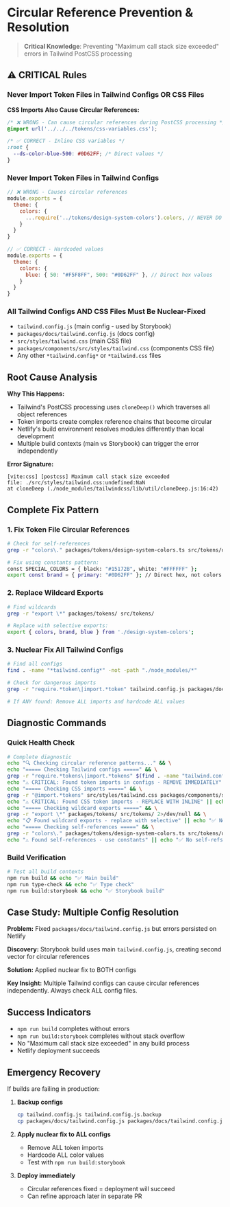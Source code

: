 # Circular Reference Prevention & Resolution

> **Critical Knowledge**: Preventing "Maximum call stack size exceeded" errors in Tailwind PostCSS processing

## ⚠️ CRITICAL Rules

### Never Import Token Files in Tailwind Configs OR CSS Files

**CSS Imports Also Cause Circular References:**
```css
/* ❌ WRONG - Can cause circular references during PostCSS processing */
@import url('../../../tokens/css-variables.css');

/* ✅ CORRECT - Inline CSS variables */
:root {
  --ds-color-blue-500: #0D62FF; /* Direct values */
}
```

### Never Import Token Files in Tailwind Configs
```javascript
// ❌ WRONG - Causes circular references
module.exports = {
  theme: {
    colors: {
      ...require('../tokens/design-system-colors').colors, // NEVER DO THIS
    }
  }
}

// ✅ CORRECT - Hardcoded values
module.exports = {
  theme: {
    colors: {
      blue: { 50: "#F5F8FF", 500: "#0D62FF" }, // Direct hex values
    }
  }
}
```

### All Tailwind Configs AND CSS Files Must Be Nuclear-Fixed
- `tailwind.config.js` (main config - used by Storybook)
- `packages/docs/tailwind.config.js` (docs config)
- `src/styles/tailwind.css` (main CSS file)
- `packages/components/src/styles/tailwind.css` (components CSS file)
- Any other `*tailwind.config*` or `*tailwind.css` files

## Root Cause Analysis

**Why This Happens:**
- Tailwind's PostCSS processing uses `cloneDeep()` which traverses all object references
- Token imports create complex reference chains that become circular
- Netlify's build environment resolves modules differently than local development
- Multiple build contexts (main vs Storybook) can trigger the error independently

**Error Signature:**
```
[vite:css] [postcss] Maximum call stack size exceeded
file: ./src/styles/tailwind.css:undefined:NaN
at cloneDeep (./node_modules/tailwindcss/lib/util/cloneDeep.js:16:42)
```

## Complete Fix Pattern

### 1. Fix Token File Circular References
```bash
# Check for self-references
grep -r "colors\." packages/tokens/design-system-colors.ts src/tokens/design-system-colors.ts

# Fix using constants pattern:
const SPECIAL_COLORS = { black: "#15172B", white: "#FFFFFF" };
export const brand = { primary: "#0D62FF" }; // Direct hex, not colors.blue['500']
```

### 2. Replace Wildcard Exports
```bash
# Find wildcards
grep -r "export \*" packages/tokens/ src/tokens/

# Replace with selective exports:
export { colors, brand, blue } from './design-system-colors';
```

### 3. Nuclear Fix All Tailwind Configs
```bash
# Find all configs
find . -name "*tailwind.config*" -not -path "./node_modules/*"

# Check for dangerous imports
grep -r "require.*token\|import.*token" tailwind.config.js packages/docs/tailwind.config.js

# If ANY found: Remove ALL imports and hardcode ALL values
```

## Diagnostic Commands

### Quick Health Check
```bash
# Complete diagnostic
echo "🔍 Checking circular reference patterns..." && \
echo "===== Checking Tailwind configs =====" && \
grep -r "require.*tokens\|import.*tokens" $(find . -name "tailwind.config.*" | grep -v node_modules) 2>/dev/null && \
echo "⚠️ CRITICAL: Found token imports in configs - REMOVE IMMEDIATELY" || echo "✅ No token imports in configs" && \
echo "===== Checking CSS imports =====" && \
grep -r "@import.*tokens" src/styles/tailwind.css packages/components/src/styles/tailwind.css 2>/dev/null && \
echo "⚠️ CRITICAL: Found CSS token imports - REPLACE WITH INLINE" || echo "✅ No CSS token imports" && \
echo "===== Checking wildcard exports =====" && \
grep -r "export \*" packages/tokens/ src/tokens/ 2>/dev/null && \
echo "📋 Found wildcard exports - replace with selective" || echo "✅ No wildcards" && \
echo "===== Checking self-references =====" && \
grep -r "colors\." packages/tokens/design-system-colors.ts src/tokens/design-system-colors.ts 2>/dev/null && \
echo "⚠️ Found self-references - use constants" || echo "✅ No self-refs"
```

### Build Verification
```bash
# Test all build contexts
npm run build && echo "✅ Main build"
npm run type-check && echo "✅ Type check"
npm run build:storybook && echo "✅ Storybook build"
```

## Case Study: Multiple Config Resolution

**Problem:** Fixed `packages/docs/tailwind.config.js` but errors persisted on Netlify

**Discovery:** Storybook build uses main `tailwind.config.js`, creating second vector for circular references

**Solution:** Applied nuclear fix to BOTH configs

**Key Insight:** Multiple Tailwind configs can cause circular references independently. Always check ALL config files.

## Success Indicators

- `npm run build` completes without errors
- `npm run build:storybook` completes without stack overflow
- No "Maximum call stack size exceeded" in any build process
- Netlify deployment succeeds

## Emergency Recovery

If builds are failing in production:

1. **Backup configs**
   ```bash
   cp tailwind.config.js tailwind.config.js.backup
   cp packages/docs/tailwind.config.js packages/docs/tailwind.config.js.backup
   ```

2. **Apply nuclear fix to ALL configs**
   - Remove ALL token imports
   - Hardcode ALL color values
   - Test with `npm run build:storybook`

3. **Deploy immediately**
   - Circular references fixed = deployment will succeed
   - Can refine approach later in separate PR